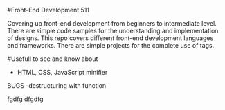 #Front-End Development 511

Covering up front-end development from beginners to intermediate level. There are simple code samples for the understanding and implementation of designs. This repo covers different front-end development languages and frameworks. There are simple projects for the complete use of tags.

#Usefull to see and know about
 - HTML, CSS, JavaScript minifier

BUGS
-destructuring with function

fgdfg
dfgdfg
